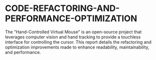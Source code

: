 # CODE-REFACTORING-AND-PERFORMANCE-OPTIMIZATION
The "Hand-Controlled Virtual Mouse" is an open-source project that leverages computer vision and hand tracking to provide a touchless interface for controlling the cursor. This report details the refactoring and optimization improvements made to enhance readability, maintainability, and performance.
